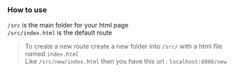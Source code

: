 ### How to use
`/src` is the main folder for your html page\
`/src/index.html` is the default route
> To create a new route create a new folder into `/src/` with a html file named `index.html`\
Like `/src/new/index.html` then you have this url : `localhost:8080/new`